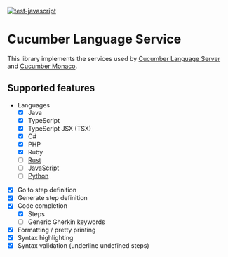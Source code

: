 [![test-javascript](https://github.com/cucumber/language-service/actions/workflows/test-javascript.yml/badge.svg)](https://github.com/cucumber/language-service/actions/workflows/test-javascript.yml)

# Cucumber Language Service

This library implements the services used by [Cucumber Language Server](https://github.com/cucumber/language-server#readme)
and [Cucumber Monaco](https://github.com/cucumber/monaco#readme).

## Supported features

- Languages
  - [x] Java
  - [x] TypeScript
  - [x] TypeScript JSX (TSX)
  - [x] C#
  - [x] PHP
  - [x] Ruby
  - [ ] [Rust](https://github.com/cucumber/language-service/issues/82)
  - [ ] [JavaScript](https://github.com/cucumber/language-service/issues/42)
  - [ ] [Python](https://github.com/cucumber/language-service/issues/49)
- [x] Go to step definition
- [x] Generate step definition
- [x] Code completion
  - [x] Steps
  - [ ] Generic Gherkin keywords
- [x] Formatting / pretty printing
- [x] Syntax highlighting
- [x] Syntax validation (underline undefined steps)
